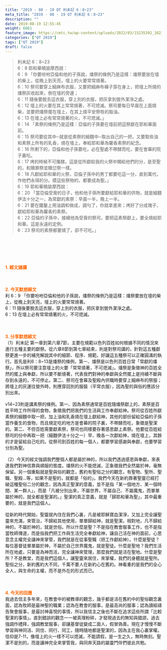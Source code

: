 ```yaml
---
title: "2019 - 08 - 19 QT 利未記 6：8~23"
meta_title: "2019 - 08 - 19 QT 利未記 6：8~23"
description: ""
date: 2019-08-19 12:55:45
weight: 6861
feature_image: https://cmtc.tw/wp-content/uploads/2022/03/15235392_10211799862337740_180693556567566654_o-1.webp
categories: ["QT 2019"]
tags: ["QT 2019"]
draft: false
---
```


<blockquote>利未記 6：8~23<br />
6：8 耶和華曉諭摩西說：<br />
6：9 「你要吩咐亞倫和他的子孫說，燔祭的條例乃是這樣：燔祭要放在壇的柴上，從晚上到天亮，壇上的火要常常燒著。<br />
6：10 祭司要穿上細麻布衣服，又要把細麻布褲子穿在身上，把壇上所燒的燔祭灰收起來，倒在壇的旁邊；<br />
6：11 隨後要脫去這衣服，穿上別的衣服，把灰拿到營外潔淨之處。<br />
6：12 壇上的火要在其上常常燒著，不可熄滅。祭司要每日早晨在上面燒柴，並要把燔祭擺在壇上，在其上燒平安祭牲的脂油。<br />
6：13 在壇上必有常常燒著的火，不可熄滅。」<br />
6：14 「素祭的條例乃是這樣：亞倫的子孫要在壇前把這祭獻在耶和華面前。<br />
6：15 祭司要從其中─就是從素祭的細麵中─取出自己的一把，又要取些油和素祭上所有的乳香，燒在壇上，奉給耶和華為馨香素祭的紀念。<br />
6：16 所剩下的，亞倫和他子孫要吃，必在聖處不帶酵而吃，要在會幕的院子裏吃。<br />
6：17 烤的時候不可攙酵。這是從所獻給我的火祭中賜給他們的分，是至聖的，和贖罪祭並贖愆祭一樣。<br />
6：18 凡獻給耶和華的火祭，亞倫子孫中的男丁都要吃這一分，直到萬代，作他們永得的分。摸這些祭物的，都要成為聖。」<br />
6：19 耶和華曉諭摩西說：<br />
6：20 「當亞倫受膏的日子，他和他子孫所要獻給耶和華的供物，就是細麵伊法十分之一，為常獻的素祭：早晨一半，晚上一半。<br />
6：21 要在鐵鏊上用油調和做成，調勻了，你就拿進來；烤好了分成塊子，獻給耶和華為馨香的素祭。<br />
6：22 亞倫的子孫中，接續他為受膏的祭司，要把這素祭獻上，要全燒給耶和華。這是永遠的定例。<br />
6：23 祭司的素祭都要燒了，卻不可吃。」</blockquote><br />
&nbsp;<br />
<br />
&nbsp;<br />
<br />
<span style="color: #ff6600;"><strong>1. </strong><strong>經文誦讀</strong></span><br />
<br />
<span style="color: #ff6600;"><strong> </strong></span><br />
<br />
<span style="color: #ff6600;"><strong>2. 今天默想</strong><strong>經文<br />
</strong></span>利 6：9 「你要吩咐亞倫和他的子孫說，燔祭的條例乃是這樣：燔祭要放在壇的柴上，從晚上到天亮，壇上的火要常常燒著。<br />
6：11 隨後要脫去這衣服，穿上別的衣服，把灰拿到營外潔淨之處。<br />
6：13 在壇上必有常常燒著的火，不可熄滅。<br />
<br />
&nbsp;<br />
<br />
<span style="color: #ff6600;"><strong>3. 分享默想經文<br />
</strong></span>（1）利未記 第一章到第六章7節，主要在規範以色列百姓如何根據不同的情況來進行五種主要的獻祭。從六章8節到第七章結束，則是對祭司講的，針對這五種獻祭更進一步的補充解說其中的細節、程序、規範，好讓這五種祭可以正確圓滿的執行。首先是利6：8~13是燔祭的條例，第一、燔祭是以色列百姓日常「常獻的燔祭」，所以祭司要注意壇上的火要「常常燒著，不可熄滅」。燔祭是象徵神的百姓全然的擺上與奉獻，所以要不斷燒著，代表我們對神的奉獻與全然擺上是持續不斷與存到永遠的，不可停止。第二、祭司在會幕及聖殿內供職時要穿上細麻布的祭服；將壇上的灰運往營外時，則應穿回別的服裝（平常衣服），因為聖的與俗的應該分別出來。<br />
<br />
v14~23則是講素祭的條例。第一、因為素祭通常是百姓隨燔祭獻上的，素祭是百姓平時工作所得的食物，象徵我們把我們的生活與工作奉獻給神。祭司從百姓所獻素祭的細麵中取一把，加上油和乳香燒在壇上獻給神，其他的部份留給亞倫的子孫當作養生的食物，而且規定吃的地方是會幕的院子裏，不帶酵而吃，象徵是聖潔的。第二、不但百姓需要獻素祭，祭司也同樣要存著感恩獻上素祭。他要從百姓給祭司的份中再取一把（細麵伊法十分之一）早、晚各一次獻給神，燒在壇上，其餘的才是留給自己吃的。從祭司到百姓的每一個人，都要學習感謝與奉獻，也要學習分別為聖。<br />
<br />
（2）今天的經文強調我們整個人都是屬於神的，所以我們透過感恩與奉獻，來表達我們對神信靠與順服的態度。燔祭的火不能熄滅，正象徵我們全然屬於神，毫無保留。另一個重點就是聖與俗的觀念，舊約有聖俗之分的觀念，有聖物、聖所、聖職、聖殿…等，如果不是聖的，就都是「俗的」。我們今天在新約靠著聖靈已經打破這種聖俗二分的觀念，因為真正聖潔的意義，並不是指「某一個地方、某一個時間、某一群人」，而是「凡被分別出來，不屬世界，不屬自己、不屬魔鬼，而單單屬於神的，就全都是聖潔的。」聖潔的真正意義，就是「歸耶和華為聖」，其中最重要的，就是我們這個人。<br />
<br />
從新約時代開始，聖靈就內住在我們心裏，凡是被耶穌寶血潔淨，又加上完全讓聖靈來充滿，來管治，不歸給其他使用，單單歸給神，就是聖潔。相對地，凡不歸給神的，不屬於神的，就是世俗。所以什麼是聖？不是指在教會服事工作，也不是指當牧師傳道，而是指我們把工作與生活完全奉獻給神，讓自己活在神的面前，心思意念主權完全讓神來掌管，我們就是在從事聖職（把工作獻給神）。什麼是聖徒？每位基督徒單單屬於神，不屬於自己世界魔鬼，就是聖徒。什麼是聖地？我們生活所在地處，只要是為神而活，完全讓神來管理，那麼我們就是活在聖地。什麼是聖所？不是教堂，而是我們這個人，讓聖靈來居住，來掌權，我們的身體就是聖所。聖俗之分，新約舊約大不同，千萬不要人在新約心在舊約。神看重的是我們的全心全人，與生命的主權，而不是外在的形式而已。<br />
<br />
&nbsp;<br />
<br />
<span style="color: #ff6600;"><strong>4. 今天的回應<br />
</strong></span>我過去信主多年來，在教會中的被教導的觀念，幾乎都是活在舊約中的聖俗觀念裏面，認為牧師是最神聖的職業；認為在教會的服事，是最高尚的服事；認為讀經禱告聚會服事，是最討神喜悅的事情，所以我信主之後也不斷在追求這些所謂「比較聖潔的事情」。直到錯誤的觀念一一被真理粉碎，才發現過去的無知與錯謬。過去強調作禮拜，強調教堂服事，卻讓基督徒變成二面人，假冒偽善。現在才慢慢不斷學習與神同活、同住、同行、同工，隨時隨地都是聖潔的，因為主在我心裏掌權。信仰是7-11，像壇上的火一樣不可以熄滅，不能請假，是一生之久，無時無刻。聖潔不是別的，而是讓神完全來掌管我，與同奔天路的屬靈門伴們彼此共勉。<br />
<br />
&nbsp;
        